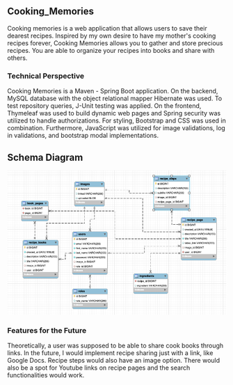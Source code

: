 ## Cooking_Memories
Cooking memories is a web application that allows users to save their dearest recipes. 
Inspired by my own desire to have my mother's cooking recipes forever, Cooking Memories
allows you to gather and store precious recipes. You are able to organize your recipes
into books and share with others.

### Technical Perspective
Cooking Memories is a Maven - Spring Boot application. On the backend, MySQL database with 
the object relational mapper Hibernate was used. To test repository queries, J-Unit testing 
was applied. On the frontend, Thymeleaf was used to build dynamic web pages and Spring security 
was utilized to handle authorizations. For styling, Bootstrap and CSS was used in combination.
Furthermore, JavaScript was utilized for image validations, log in validations,
and bootstrap modal implementations. 

## Schema Diagram
![Schema Diagram ](src/main/resources/static/images/Schema.png)

### Features for the Future
Theoretically, a user was supposed to be able to share cook books through links.
In the future, I would implement recipe sharing just with a link, like Google Docs.
Recipe steps would also have an image option.
There would also be a spot for Youtube links on recipe pages and the search functionalities would work.